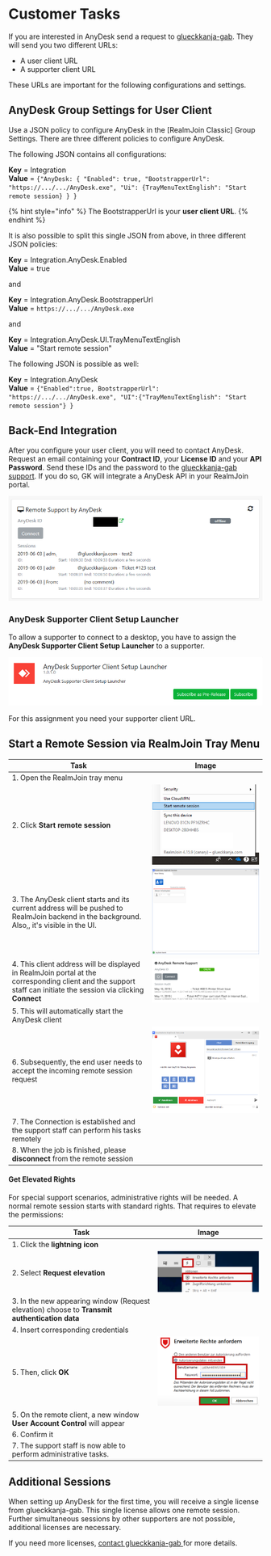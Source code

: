# Customer Tasks

If you are interested in AnyDesk send a request to [glueckkanja-gab](mailto:support@glueckkanja-gab.com). They will send you two different URLs:

* A user client URL
* A supporter client URL

These URLs are important for the following configurations and settings.

## AnyDesk Group Settings for User Client

Use a JSON policy to configure AnyDesk in the \[RealmJoin Classic] Group Settings. There are three different policies to configure AnyDesk.

The following JSON contains all configurations:

**Key** = Integration\
**Value** = `{"AnyDesk: { "Enabled": true, "BootstrapperUrl": "https://.../.../AnyDesk.exe", "Ui": {TrayMenuTextEnglish": "Start remote session} } }`

{% hint style="info" %}
The BootstrapperUrl is your **user client URL**.
{% endhint %}

It is also possible to split this single JSON from above, in three different JSON policies:

**Key** = Integration.AnyDesk.Enabled\
**Value** = true

and

**Key** = Integration.AnyDesk.BootstrapperUrl\
**Value** = `https://.../.../AnyDesk.exe`

and

**Key** = Integration.AnyDesk.UI.TrayMenuTextEnglish\
**Value** = "Start remote session"

The following JSON is possible as well:

**Key** = Integration.AnyDesk\
**Value** = `{"Enabled":true, BootstrapperUrl": "https://.../.../AnyDesk.exe", "UI":{"TrayMenuTextEnglish": "Start remote session"} }`

## Back-End Integration

After you configure your user client, you will need to contact AnyDesk. Request an email containing your **Contract ID**, your **License ID** and your **API Password**. Send these IDs and the password to the [glueckkanja-gab support](mailto:support@glueckkanja-gab.com). If you do so, GK will integrate a AnyDesk API in your RealmJoin portal.

![](<../../.gitbook/assets/image (17).png>)

### AnyDesk Supporter Client Setup Launcher

To allow a supporter to connect to a desktop, you have to assign the **AnyDesk Supporter Client Setup Launcher** to a supporter.

![](<../../.gitbook/assets/image (25).png>)

For this assignment you need your supporter client URL.

## Start a Remote Session via RealmJoin Tray Menu

| Task                                                                                                                                                             | Image                                       |
| ---------------------------------------------------------------------------------------------------------------------------------------------------------------- | ------------------------------------------- |
| 1. Open the RealmJoin tray menu                                                                                                                                  |                                             |
| 2. Click **Start remote session**                                                                                                                                | ![](<../../.gitbook/assets/image (26).png>) |
| 3. The AnyDesk client starts and its current address will be pushed to RealmJoin backend in the background. Also,, it's visible in the UI.                       | ![](<../../.gitbook/assets/image (16).png>) |
| 4. This client address will be displayed in RealmJoin portal at the corresponding client and the support staff can initiate the session via clicking **Connect** | ![](<../../.gitbook/assets/image (1).png>)  |
| 5. This will automatically start the AnyDesk client                                                                                                              |                                             |
| 6. Subsequently, the end user needs to accept the incoming remote session request                                                                                | ![](<../../.gitbook/assets/image (18).png>) |
| 7. The Connection is established and the support staff can perform his tasks remotely                                                                            |                                             |
| 8. When the job is finished, please **disconnect** from the remote session                                                                                       |                                             |

#### Get Elevated Rights

For special support scenarios, administrative rights will be needed. A normal remote session starts with standard rights. That requires to elevate the permissions:

| Task                                                                                          | Image                                       |
| --------------------------------------------------------------------------------------------- | ------------------------------------------- |
| 1. Click the **lightning icon**                                                               |                                             |
| 2. Select **Request elevation**                                                               | ![](<../../.gitbook/assets/image (20).png>) |
| 3. In the new appearing window (Request elevation) choose to **Transmit authentication data** |                                             |
| 4. Insert corresponding credentials                                                           |                                             |
| 5. Then, click **OK**                                                                         | ![](<../../.gitbook/assets/image (19).png>) |
| 5. On the remote client, a new window **User Account Control** will appear                    |                                             |
| 6. Confirm it                                                                                 |                                             |
| 7. The support staff is now able to perform administrative tasks.                             |                                             |

## Additional Sessions

When setting up AnyDesk for the first time, you will receive a single license from glueckkanja-gab. This single license allows one remote session. Further simultaneous sessions by other supporters are not possible, additional licenses are necessary.

If you need more licenses, [contact glueckkanja-gab ](mailto:support@glueckkanja-gab.com)for more details.
